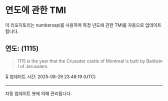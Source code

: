 
# 연도에 관한 TMI

이 리포지토리는 numbersapi를 사용하여 특정 년도에 관한 TMI를 자동으로 업데이트합니다.

## 연도: (1115)
> 1115 is the year that the Crusader castle of Montreal is built by Baldwin I of Jerusalem.

⏳ 업데이트 시간: 2025-08-29 23:48:19 (UTC)

---
자동 업데이트 봇에 의해 관리됩니다.
